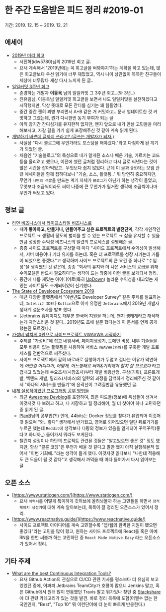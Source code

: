 # 한 주간 도움받은 피드 정리 #2019-01

기간: 2019. 12. 15 ~ 2019. 12. 21

## 에세이

- [2019년 미리 회고](https://velog.io/@idw5780/codeitzzang)
    - 서진혁(idw5780)님의 2019년 회고 글.
    - 요새 계속해서 '2019년에는 꼭 회고글을 써봐야지'하는 계획을 하고 있는데, 많은 회고글보다 우선 읽기에 너무 재밌었고, 역시 나이 상관없이 똑똑한 친구들이 세상에 너무많다 새삼 다시 느끼게 된 글..
- [일일커밋 3주년 회고](https://jojoldu.tistory.com/464)
    - 존경하는 개발자 **이동욱** 님의 일일커밋 그 3주년 회고..(와 3년..)
    - 진유림님, 이동욱님 일일커밋 회고글을 보면서 나도 일일커밋을 실천하겠다고 시작했지만, 막상 뜻대로 모든 잔디를 심기는 꽤 힘들었다.
    - 중간 중간 괜히 꾀병 부리면서 A+B 같은 거 커밋하고.. 문서 업데이트한 것 커밋하고 그랬는데, 뭔가 다시한번 동기 부여가 되는 글
    - 아직 장기간 잔디심기를 유지한적 없지만, 왠지 앞으로 내가 만날 고민들을 미리 해보시고, 자갈 길을 가기 쉽게 포장해주신 것 같아 계속 읽게 된다.
- [개발하기 바쁜데 글까지 쓰라고? (글쓰는 개발자가 되자.)](https://taetaetae.github.io/2019/10/27/a-reason-for-writing/)
    - 사실상 "다시 블로그에 무언가라도 포스팅을 해야겠다."라고 다짐하게 된 계기가 되었던 글.
    - 처음엔 "기술블로그"의 특성으로 내가 알게된 소스나 배운 기술, 가르치는 코드 등을 올리려고 했으나, 이전에 썼던 글처럼 정리하고 다시 글로 써낸다는 것이 많은 시간을 잡아먹었고.. 무엇보다 쉽지 않았다. 근데 이 글과 `글또`라는 모임 관련 에세이들을 함께 접하다보니 "기술, 소스, 플랫폼.." 뭐 당연히 중요하지만, 무언가 `나만의 색깔`을 만드는 계기 자체가 `블로그`가 아닌가 하는 생각이 들었고, 무엇보다 조금씩이라도 써야 나중에 큰 무언가가 될거란 생각에 조금씩이나마 무언가 써보고 있다.

## 정보 글

- [라면 비즈니스에서 라이프스타일 비즈니스로](https://xguru.net/2186)
    - **내가 좋아하고, 만들거나, 만들어주고 싶은 프로젝트의 발전단계,** 각각 개인적인 프로젝트 → 생활비 정도의 벌이를 할 수 있는 프로젝트 → 삶을 유지할 수 있을 만큼 성장한 수익성 비즈니스의 일련의 프로세스를 설명해준 글.
    - 종종 사이드 프로젝트를 구상할 때 마다 "사이드 프로젝트에서 수익성이 발생해서, 서버 비용이나 기타 유지를 하는데. 혹은 더 프로젝트를 성장 시키는데 거름이 되었으면 좋겠다."고 생각하며 사이드 프로젝트의 큰 요건 중 하나로 "수입성"을 생각했던 것 같은데, 종종 "회사의 유지와 더 나은 서비스의 공급을 위해 수익모델은 반드시 필요하다"는 생각이 드는 와중에 이런 글을 보게되서 정리.
    - 중간에 나름 재밌는 아이디어로(특히 [UpDown](https://updown.io/)) 놀라운 수익성을 내고있는 재밌는 사이트들도 소개되어있어 신기했다.
- [The State of Developer Ecosystem 2019](https://www.jetbrains.com/ko-kr/lp/devecosystem-2019/)
    - 매년 다양한 플랫폼에서 "이번년도 Developer Survey" 같은 주제를 발표하는데, `IntelliJ IDE`나 `Kotlin`으로 이미 유명한 `Jetbrains`에서 2019년 개발자 생태계 설문조사를 발표 했다.
    - (Jetbrains 홈페이지도 대부분 한국어 지원을 하는데, 왠지 생태계라고 해석하는게 자연스러운 것 같다.. 2019년도 초에 설문 했다는데 이 문서를 언제 공개했는진 모르겠다.)
- [가성비 넘치게 0원으로 사이드프로젝트 VWAVWA 시작하기](https://miryang.dev/2019/12/17/start-sideproject-vwavwa/)
    - 주제를 "가성비"에 잡고 네임서버, 페이지생성기, 도메인 비용, 내부 기술들을 모두 비용이 없는 플랫폼을 사용하여 서비스 `VWAVWA(봐봐)`를 구축한 개발 프로세스를 전반적으로 써주셨다.
    - 사이드 프로젝트에서 감히 바로바로 실행하기가 두렵고 겁나는 이유가 막연하게 *어떤걸 어디다가, 어떻게, 어느형태로 써야&기획해야 할지 잘 모르겠다* 라고 겁내고 있었는데 수요조사(시장조사)부터 개발 비용산정, 구상(기획), 프론트개발, 백엔드 개발, 릴리즈(서비스)의 일련의 과정을 담백하게 정리해주신 것 같아서 "하나의 서비스를 만들기"에 윤곽선이 그려질만큼 유용했던 글.
- [내게 실용적이었던 프로그래밍 공부 방법들](https://velog.io/@city7310/%EB%82%B4%EA%B0%80-%EA%B3%B5%EB%B6%80%ED%95%98%EB%8A%94-%EB%B0%A9%EC%8B%9D)
    - 최근 [Awesome Devblog](https://awesome-devblog.now.sh/)를 포함하여, 많은 피드들(정보)에 욕심들이 생겨서 이것저것 다 보려고 하고, 다 저장하고 뭘 정리해야, 뭘 더 찾아야 하나 고민하던 중 읽게 된 글.
    - [PlanB](https://github.com/JoMingyu)님의 공부법(?!) 인데, 44bits는 Docker 정보를 찾다가 유입되어 이것저것 읽으며 "와.. 좋다" 생각해서 반가웠고, 영어로 되어있으면 일단 뒤로가기를 누르곤 했는데 `Reddit`에 생각보다 다량의 정보가 있음을 알게되어 꾸역꾸역(좋다고 하니까,,) 들어가서 뭐라도 보게된다.
    - 챌린지 설정이나 하단의 프로젝트 관련된 것들은 "알고있으면 좋은 것" 정도 였지만, 항상 "클론 코딩"은 무언가 배울 것 같다고 말만 했지 아직 실행해본적 없어서 "이번 기회에.."라는 생각이 들게 했다. 이것저것 읽다보니 "나한테 적용해도 큰 도움이 될 것 같다"고 생각해서 까먹을 때 마다 들어가서 다시 읽어보는 글

## 오픈 소스

- [https://www.staticgen.com/](https://www.staticgen.com/)
    - 요새 `이력서`를 어떻게 특이하게 깃허브에 올려놔볼까 하는 고민들을 하면서 `정적 페이지 생성기`에 대해 계속 알아보는데, 목록이 잘 정리된 오픈소스가 있어서 정리.
- [https://www.reactnative.guide/](https://www.reactnative.guide/)
    - 사이드 프로젝트 아이디어를 계속 고민할수록 "앱/웹의 완벽한 지원이 됐으면 좋겠다"라는 고민을 많이 했고, 원하는 사이드 프로젝트에 React를 혹은 아예 RN을 한번 써볼까 하는 고민하던 중 `React Made Native Easy` 라는 오픈소스가 있어서 정리.

## 기타 주제

- [What are the best Continuous Integration Tools?](https://stackshare.io/continuous-integration)
    - 요새 Github Action의 관심으로 CI/CD 관련 기사를 평소보다 더 유심히 보고있었던 중에, 어짜피 Jetbrains TeamCity가 호평이 많으니 Jenkins 말고, 혹은 Github에서 원래 많이 연동했던 Travis 말고 뭐가있나 찾던 중 [Stackshare](https://stackshare.io/)에 CI 관련 카테고리가 있는 것을 발견. 바로 정리 목록에 포함(어쩔수 없는 한국인인지, "Best",  "Top 10" 뭐 이런단어에 더 눈이 빠르게 반응한다.)